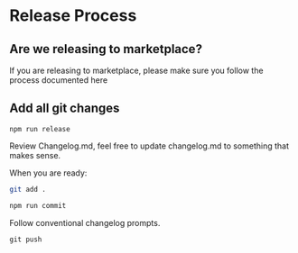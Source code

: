 # Release Process

## Are we releasing to marketplace?

If you are releasing to marketplace, please make sure you follow the process documented here

## Add all git changes

```
npm run release
```

Review Changelog.md, feel free to update changelog.md to something that makes sense.

When you are ready:

```sh
git add .

npm run commit
```

Follow conventional changelog prompts.

`git push`
